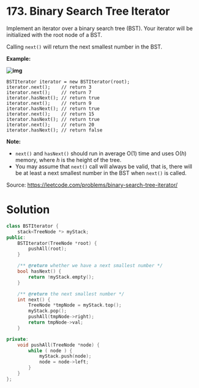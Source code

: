 # 173. Binary Search Tree Iterator

Implement an iterator over a binary search tree (BST). Your iterator will be initialized with the root node of a BST.

Calling `next()` will return the next smallest number in the BST.

 



**Example:**

**![img](https://assets.leetcode.com/uploads/2018/12/25/bst-tree.png)**

```
BSTIterator iterator = new BSTIterator(root);
iterator.next();    // return 3
iterator.next();    // return 7
iterator.hasNext(); // return true
iterator.next();    // return 9
iterator.hasNext(); // return true
iterator.next();    // return 15
iterator.hasNext(); // return true
iterator.next();    // return 20
iterator.hasNext(); // return false
```

 

**Note:**

- `next()` and `hasNext()` should run in average O(1) time and uses O(*h*) memory, where *h* is the height of the tree.
- You may assume that `next()` call will always be valid, that is, there will be at least a next smallest number in the BST when `next()` is called.

Source: https://leetcode.com/problems/binary-search-tree-iterator/



# Solution

```c++
class BSTIterator {
    stack<TreeNode *> myStack;
public:
    BSTIterator(TreeNode *root) {
        pushAll(root);
    }

    /** @return whether we have a next smallest number */
    bool hasNext() {
        return !myStack.empty();
    }

    /** @return the next smallest number */
    int next() {
        TreeNode *tmpNode = myStack.top();
        myStack.pop();
        pushAll(tmpNode->right);
        return tmpNode->val;
    }

private:
    void pushAll(TreeNode *node) {
        while ( node ) {
            myStack.push(node);
            node = node->left;
        }
    }
};
```


